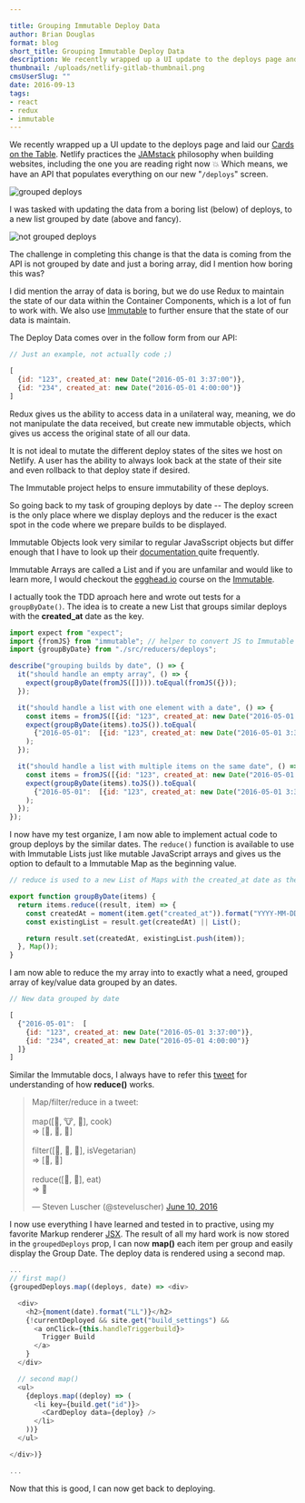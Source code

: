 ```yaml
---

title: Grouping Immutable Deploy Data 
author: Brian Douglas
format: blog
short_title: Grouping Immutable Deploy Data
description: We recently wrapped up a UI update to the deploys page and laid our Cards on the table. This is a quick explanation of how we used Immtuable JS to display our new deploy data.
thumbnail: /uploads/netlify-gitlab-thumbnail.png
cmsUserSlug: ""
date: 2016-09-13
tags:
- react
- redux
- immutable
---
```


We recently wrapped up a UI update to the deploys page and laid our <a href="/blog/2016/08/25/cards-on-table/">Cards on the Table</a>. Netlify practices the [JAMstack](https://jamstack.org/) philosophy when building websites, including the one you are reading right now 💥 Which means, we have an API that populates everything on our new "`/deploys`" screen. 

![grouped deploys](/img/blog/grouped-deploys.png)

I was tasked with updating the data from a boring list (below) of deploys, to a new list
grouped by date (above and fancy).

![not grouped deploys](/img/blog/grouped-deploys-old.png)

The challenge in completing this change is that the data is coming from the API is not grouped by date and just a boring array, did I mention how boring this was?

I did mention the array of data is boring, but we do use Redux to maintain the state of our data within the
Container Components, which is a lot of fun to work with. We also use [Immutable](https://facebook.github.io/immutable-js/) to further ensure that the
state of our data is maintain.

The Deploy Data comes over in the follow form from our API:

```js
// Just an example, not actually code ;)

[
  {id: "123", created_at: new Date("2016-05-01 3:37:00")},
  {id: "234", created_at: new Date("2016-05-01 4:00:00")}
]

```

Redux gives us the ability to access data in a unilateral way, meaning,
we do not manipulate the data received, but create new immutable objects, which
gives us access the original state of all our data. 

It is not ideal to mutate the different deploy states of the sites we
host on Netlify. A user has the ability to always look back at the state
of their site and even rollback to that deploy state if desired. 

The Immutable project helps to ensure immutability of these deploys.

So going back to my task of grouping deploys by date -- The deploy screen
is the only place where we display deploys and the reducer is the exact
spot in the code where we prepare builds to be displayed.

Immutable Objects look very similar to regular JavaSscript objects but differ
enough that I have to look up their [documentation ](https://facebook.github.io/immutable-js/docs/#/) quite frequently.

Immutable Arrays are called a List and if you are unfamilar and would
like to learn more, I would checkout the [egghead.io](https://egghead.io/courses/learn-how-to-use-immutable-js) course on the
[Immutable](https://egghead.io/courses/learn-how-to-use-immutable-js).

I actually took the TDD aproach here and wrote out tests for a `groupByDate()`. The idea is to create a new List that groups similar deploys with the **created_at** date as the key.

```js
import expect from "expect";
import {fromJS} from "immutable"; // helper to convert JS to Immutable Object
import {groupByDate} from "./src/reducers/deploys";

describe("grouping builds by date", () => {
  it("should handle an empty array", () => {
    expect(groupByDate(fromJS([]))).toEqual(fromJS({}));
  });

  it("should handle a list with one element with a date", () => {
    const items = fromJS([{id: "123", created_at: new Date("2016-05-01 3:37:00 PST")}]);
    expect(groupByDate(items).toJS()).toEqual(
      {"2016-05-01":  [{id: "123", created_at: new Date("2016-05-01 3:37:00 PST")}]}
    );
  });

  it("should handle a list with multiple items on the same date", () => {
    const items = fromJS([{id: "123", created_at: new Date("2016-05-01 3:37:00")}, {id: "234", created_at: new Date("2016-05-01 4:00:00")}]);
    expect(groupByDate(items).toJS()).toEqual(
      {"2016-05-01":  [{id: "123", created_at: new Date("2016-05-01 3:37:00")}, {id: "234", created_at: new Date("2016-05-01 4:00:00")}]}
    );
  });
});
```

I now have my test organize, I am now able to implement actual code to group
deploys by the similar dates. The `reduce()` function is available to
use with Immutable Lists just like mutable JavaScript arrays and gives
us the option to default to a Immutable Map as the beginning value.


```js
// reduce is used to a new List of Maps with the created_at date as the key

export function groupByDate(items) {
  return items.reduce((result, item) => {
    const createdAt = moment(item.get("created_at")).format("YYYY-MM-DD");
    const existingList = result.get(createdAt) || List();

    return result.set(createdAt, existingList.push(item));
  }, Map());
}
```

I am now able to reduce the my array into to exactly what a need, grouped array of key/value data grouped by an dates.

```js
// New data grouped by date

[
  {"2016-05-01":  [
    {id: "123", created_at: new Date("2016-05-01 3:37:00")},
    {id: "234", created_at: new Date("2016-05-01 4:00:00")}
  ]}
]

```

Similar the Immutable docs, I always have to refer this [tweet](https://twitter.com/steveluscher/status/741089564329054208) for understanding of how **reduce()** works.


<blockquote class="twitter-tweet" data-lang="en"><p lang="en" dir="ltr">Map/filter/reduce in a tweet:<br><br>map([🌽, 🐮, 🐔], cook)<br>=&gt; [🍿, 🍔, 🍳]<br><br>filter([🍿, 🍔, 🍳], isVegetarian)<br>=&gt;  [🍿, 🍳]<br><br>reduce([🍿, 🍳], eat)<br>=&gt; 💩</p>&mdash; Steven Luscher (@steveluscher) <a href="https://twitter.com/steveluscher/status/741089564329054208">June 10, 2016</a></blockquote>
<script async src="//platform.twitter.com/widgets.js" charset="utf-8"></script>

I now use everything I have learned and tested in to practive, using my
favorite Markup renderer <a href="/blog/2016/08/17/converting-angular-to-react-jsx/">JSX</a>. The result of all my hard work is now stored in the `groupedDeploys` prop, I can now **map()** each item per group and easily display the Group Date. The deploy data is rendered using a second map. 

```js
... 
// first map()
{groupedDeploys.map((deploys, date) => <div>

  <div>
    <h2>{moment(date).format("LL")}</h2>
    {!currentDeployed && site.get("build_settings") &&
      <a onClick={this.handleTriggerbuild}>
        Trigger Build
      </a>
    }
  </div>

  // second map()
  <ul>
    {deploys.map((deploy) => (
      <li key={build.get("id")}>
        <CardDeploy data={deploy} />
      </li>
    ))}
  </ul>

</div>)}

...

```
Now that this is good, I can now get back to deploying.
